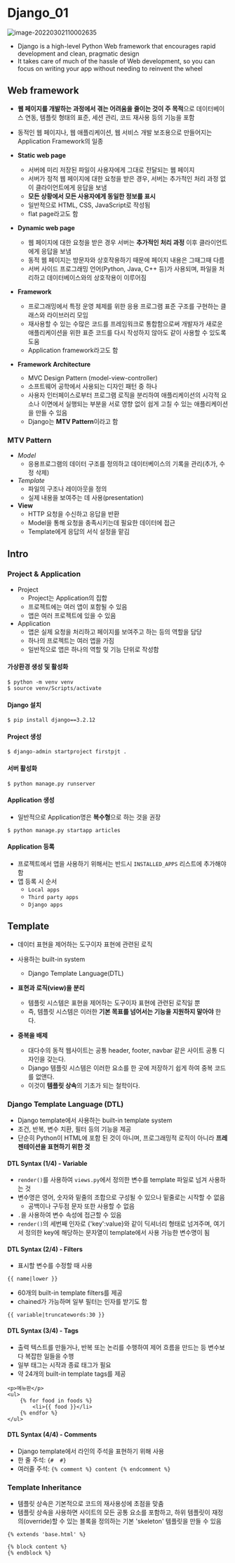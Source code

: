# Django_01

![image-20220302110002635](django_01.assets/image-20220302110002635.png)

-   Django is a high-level Python Web framework that encourages rapid development and clean, pragmatic design
-   It takes care of much of the hassle of Web development, so you can focus on writing your app without needing to reinvent the wheel

## Web framework

-   **웹 페이지를 개발하는 과정에서 겪는 어려움을 줄이는 것이 주 목적**으로 데이터베이스 연동, 템플릿 형태의 표준, 세션 관리, 코드 재사용 등의 기능을 포함
-   동적인 웹 페이지나, 웹 애플리케이션, 웹 서비스 개발 보조용으로 만들어지는 Application Framework의 일종

-   **Static web page**
    -   서버에 미리 저장된 파일이 사용자에게 그대로 전달되는 웹 페이지
    -   서버가 정적 웹 페이지에 대한 요청을 받은 경우, 서버는 추가적인 처리 과정 없이 클라이언트에게 응답을 보냄
    -   **모든 상황에서 모든 사용자에게 동일한 정보를 표시**
    -   일반적으로 HTML, CSS, JavaScript로 작성됨
    -   flat page라고도 함
-   **Dynamic web page**
    -   웹 페이지에 대한 요청을 받은 경우 서버는 **추가적인 처리 과정** 이후 클라이언트에게 응답을 보냄
    -   동적 웹 페이지는 방문자와 상호작용하기 때문에 페이지 내용은 그때그때 다름
    -   서버 사이드 프로그래밍 언어(Python, Java, C++ 등)가 사용되며, 파일을 처리하고 데이터베이스와의 상호작용이 이루어짐
-   **Framework**
    -   프로그래밍에서 특정 운영 체제를 위한 응용 프로그램 표준 구조를 구현하는 클래스와 라이브러리 모임
    -   재사용할 수 있는 수많은 코드를 프레임워크로 통합함으로써 개발자가 새로운 애플리케이션을 위한 표준 코드를 다시 작성하지 않아도 같이 사용할 수 있도록 도움
    -   Application framework라고도 함

-   **Framework Architecture**
    -   MVC Design Pattern (model-view-controller)
    -   소프트웨어 공학에서 사용되는 디자인 패턴 중 하나
    -   사용자 인터페이스로부터 프로그램 로직을 분리하여 애플리케이션의 시각적 요소나 이면에서 실행되는 부분을 서로 영향 없이 쉽게 고칠 수 있는 애플리케이션을 만들 수 있음
    -   Django는 **MTV Pattern**이라고 함

### MTV Pattern

-   *Model*
    -   응용프로그램의 데이터 구조를 정의하고 데이터베이스의 기록을 관리(추가, 수정 삭제)
-   *Template*
    -   파일의 구조나 레이아웃을 정의
    -   실제 내용을 보여주는 데 사용(presentation)
-   **View**
    -   HTTP 요청을 수신하고 응답을 반환
    -   Model을 통해 요청을 충족시키는데 필요한 데이터에 접근
    -   Template에게 응답의 서식 설정을 맡김

## Intro

### Project & Application

-   Project
    -   Project는 Application의 집합
    -   프로젝트에는 여러 앱이 포함될 수 있음
    -   앱은 여러 프로젝트에 있을 수 있음
-   Application
    -   앱은 실제 요청을 처리하고 페이지를 보여주고 하는 등의 역할을 담당
    -   하나의 프로젝트는 여러 앱을 가짐
    -   일반적으로 앱은 하나의 역할 및 기능 단위로 작성함

#### 가상환경 생성 및 활성화

```
$ python -m venv venv
$ source venv/Scripts/activate
```

#### Django 설치

```
$ pip install django==3.2.12
```

#### Project 생성

```
$ django-admin startproject firstpjt .
```

#### 서버 활성화

```
$ python manage.py runserver
```

#### Application 생성

-   일반적으로 Application명은 **복수형**으로 하는 것을 권장

```
$ python manage.py startapp articles
```

#### Application 등록

-   프로젝트에서 앱을 사용하기 위해서는 반드시 `INSTALLED_APPS` 리스트에 추가해야 함
-   앱 등록 시 순서
    -   `Local apps`
    -   `Third party apps`
    -   `Django apps`

## Template

-   데이터 표현을 제어하는 도구이자 표현에 관련된 로직
-   사용하는 built-in system
    -   Django Template Language(DTL)

-   **표현과 로직(view)을 분리**
    -   템플릿 시스템은 표현을 제어하는 도구이자 표현에 관련된 로직일 뿐
    -   즉, 템플릿 시스템은 이러한 **기본 목표를 넘어서는 기능을 지원하지 말아야** 한다.
-   **중복을 배제**
    -   대다수의 동적 웹사이트는 공통 header, footer, navbar 같은 사이트 공통 디자인을 갖는다.
    -   Django 템플릿 시스템은 이러한 요소를 한 곳에 저장하기 쉽게 하여 중복 코드를 없앤다.
    -   이것이 **템플릿 상속**의 기초가 되는 철학이다.

### Django Template Language (DTL)

-   Django template에서 사용하는 built-in template system
-   조건, 반복, 변수 치환, 필터 등의 기능을 제공
-   단순히 Python이 HTML에 포함 된 것이 아니며, 프로그래밍적 로직이 아니라 **프레젠테이션을 표현하기 위한 것**

#### DTL Syntax (1/4) - Variable

-   `render()`를 사용하여 `views.py`에서 정의한 변수를 template 파일로 넘겨 사용하는 것
-   변수명은 영어, 숫자와 밑줄의 조합으로 구성될 수 있으나 밑줄로는 시작할 수 없음
    -   공백이나 구두점 문자 또한 사용할 수 없음
-   `.`을 사용하여 변수 속성에 접근할 수 있음
-   `render()`의 세번째 인자로 {'key':value}와 같이 딕셔너리 형태로 넘겨주며, 여기서 정의한 key에 해당하는 문자열이 template에서 사용 가능한 변수명이 됨

#### DTL Syntax (2/4) - Filters

-   표시할 변수를 수정할 때 사용

```django
{{ name|lower }}
```

-   60개의 built-in template filters를 제공
-   chained가 가능하며 일부 필터는 인자를 받기도 함

```django
{{ variable|truncatewords:30 }}
```

#### DTL Syntax (3/4) - Tags

-   출력 텍스트를 만들거나, 반복 또는 논리를 수행하여 제어 흐름을 만드는 등 변수보다 복잡한 일들을 수행
-   일부 태그는 시작과 종료 태그가 필요
-   약 24개의 built-in template tags를 제공

```django
<p>메뉴판</p>
<ul>
    {% for food in foods %}
    	<li>{{ food }}</li>
    {% endfor %}
</ul>
```

#### DTL Syntax (4/4) - Comments

-   Django template에서 라인의 주석을 표현하기 위해 사용
-   한 줄 주석: `{#  #}`
-   여러줄 주석: `{% comment %} content {% endcomment %}`

### Template Inheritance

-   템플릿 상속은 기본적으로 코드의 재사용성에 초점을 맞춤
-   템플릿 상속을 사용하면 사이트의 모든 공통 요소를 포함하고, 하위 템플릿이 재정의(override)할 수 있는 블록을 정의하는 기본 'skeleton' 템플릿을 만들 수 있음

```django
{% extends 'base.html' %}

{% block content %}
{% endblock %}
```

